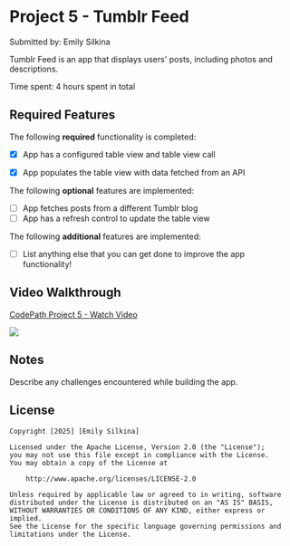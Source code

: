 # Project 5 - Tumblr Feed

Submitted by: Emily Silkina

Tumblr Feed is an app that displays users' posts, including photos and descriptions.

Time spent: 4 hours spent in total

## Required Features

The following **required** functionality is completed:

- [X] App has a configured table view and table view call
- [X] App populates the table view with data fetched from an API


The following **optional** features are implemented:

- [ ] App fetches posts from a different Tumblr blog
- [ ] App has a refresh control to update the table view

The following **additional** features are implemented:

- [ ] List anything else that you can get done to improve the app functionality!

## Video Walkthrough

<div>
    <a href="https://www.loom.com/share/a534436321594a25b92c05a095018db2">
      <p>CodePath Project 5 - Watch Video</p>
    </a>
    <a href="https://www.loom.com/share/a534436321594a25b92c05a095018db2">
      <img style="max-width:300px;" src="https://cdn.loom.com/sessions/thumbnails/a534436321594a25b92c05a095018db2-de8be9bb36f9a5fa-full-play.gif">
    </a>
  </div>

## Notes

Describe any challenges encountered while building the app.

## License

    Copyright [2025] [Emily Silkina]

    Licensed under the Apache License, Version 2.0 (the "License");
    you may not use this file except in compliance with the License.
    You may obtain a copy of the License at

        http://www.apache.org/licenses/LICENSE-2.0

    Unless required by applicable law or agreed to in writing, software
    distributed under the License is distributed on an "AS IS" BASIS,
    WITHOUT WARRANTIES OR CONDITIONS OF ANY KIND, either express or implied.
    See the License for the specific language governing permissions and
    limitations under the License.

